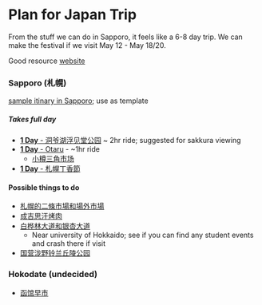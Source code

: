 # Plan for Japan Trip
From the stuff we can do in Sapporo, it feels like a 6-8 day trip. We can make the festival if we visit May 12 - May 18/20.

Good resource [website](https://www.visit-hokkaido.jp/cn/spot/detail_10003.html)
### Sapporo (札幌)
[sample itinary in Sapporo](https://www.visit-hokkaido.jp/cn/plan/detail_11.html#56); use as template

##### Takes full day
- [**1 Day** - 洞爷湖浮见堂公园](NULL) ~ 2hr ride; suggested for sakkura viewing
- [**1 Day** - Otaru](https://www.japan-guide.com/e/e6700.html) - ~1hr ride 
    - [小樽三角市场](https://www.visit-hokkaido.jp/cn/spot/detail_10111.html)
- [**1 Day** - 札幌丁香節](https://www.sapporo.travel/zh-tw/event/event-list/sapporo_lilac_festival/)

#### Possible things to do
- [札幌的二條市場和場外市場](https://www.sapporo.travel/zh-tw/spot/feature/sapporo-nijo-market-curb-market/)
- [成吉思汗烤肉](https://じんぎすかん.net/)
- [白桦林大道和银杏大道](https://www.visit-hokkaido.jp/cn/spot/detail_10022.html)
    - Near university of Hokkaido; see if you can find any student events and crash there if visit
- [国营泷野铃兰丘陵公园](https://www.visit-hokkaido.jp/cn/spot/detail_10085.html)

### Hokodate (undecided)
- [函馆早市](https://www.visit-hokkaido.jp/cn/spot/detail_10031.html)